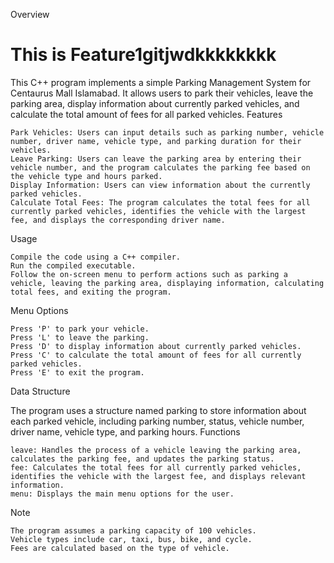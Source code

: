 Overview
# This is Feature1gitjwdkkkkkkkk

This C++ program implements a simple Parking Management System for Centaurus Mall Islamabad. It allows users to park their vehicles, leave the parking area, display information about currently parked vehicles, and calculate the total amount of fees for all parked vehicles.
Features

    Park Vehicles: Users can input details such as parking number, vehicle number, driver name, vehicle type, and parking duration for their vehicles.
    Leave Parking: Users can leave the parking area by entering their vehicle number, and the program calculates the parking fee based on the vehicle type and hours parked.
    Display Information: Users can view information about the currently parked vehicles.
    Calculate Total Fees: The program calculates the total fees for all currently parked vehicles, identifies the vehicle with the largest fee, and displays the corresponding driver name.

Usage

    Compile the code using a C++ compiler.
    Run the compiled executable.
    Follow the on-screen menu to perform actions such as parking a vehicle, leaving the parking area, displaying information, calculating total fees, and exiting the program.

Menu Options

    Press 'P' to park your vehicle.
    Press 'L' to leave the parking.
    Press 'D' to display information about currently parked vehicles.
    Press 'C' to calculate the total amount of fees for all currently parked vehicles.
    Press 'E' to exit the program.

Data Structure

The program uses a structure named parking to store information about each parked vehicle, including parking number, status, vehicle number, driver name, vehicle type, and parking hours.
Functions

    leave: Handles the process of a vehicle leaving the parking area, calculates the parking fee, and updates the parking status.
    fee: Calculates the total fees for all currently parked vehicles, identifies the vehicle with the largest fee, and displays relevant information.
    menu: Displays the main menu options for the user.

Note

    The program assumes a parking capacity of 100 vehicles.
    Vehicle types include car, taxi, bus, bike, and cycle.
    Fees are calculated based on the type of vehicle.